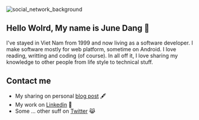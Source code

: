![social_network_background](https://user-images.githubusercontent.com/34393773/224543215-b718f5cd-dfa0-4a94-b279-d6692aa474c4.png)

## Hello Wolrd, My name is June Dang 👋

I've stayed in Viet Nam from 1999 and now living as a software developer. I make software mostly for web platform, sometime on Android. 
I love reading, writting and coding (of course). In all off it, I love sharing my knowledge to other people from life style to technical stuff.

## Contact me
- My sharing on personal [blog post](https://junedang.com) 🖋️
- My work on [Linkedin](https://www.linkedin.com/in/%C4%91%E1%BA%B7ng-d%C5%A9ng-843588163/) 💼
- Some ... other suff on [Twitter](https://twitter.com/june_dang0706) 😹
